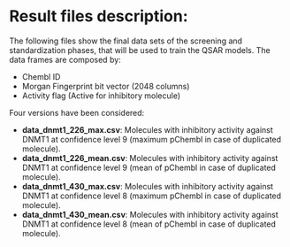 # Result files  description:

The following files show the final data sets of the screening and standardization phases, that will be used to train the QSAR models. The data frames are composed by:
 - Chembl ID
 - Morgan Fingerprint bit vector (2048 columns)
 - Activity flag (Active for inhibitory molecule)

Four versions have been considered:
 - **data_dnmt1_226_max.csv**: Molecules with inhibitory activity against DNMT1 at confidence level 9 (maximum pChembl in case of duplicated molecule).
 - **data_dnmt1_226_mean.csv**: Molecules with inhibitory activity against DNMT1 at confidence level 9 (mean of pChembl in case of duplicated molecule).
 - **data_dnmt1_430_max.csv**: Molecules with inhibitory activity against DNMT1 at confidence level 8 (maximum pChembl in case of duplicated molecule).
 - **data_dnmt1_430_mean.csv**: Molecules with inhibitory activity against DNMT1 at confidence level 8 (mean of pChembl in case of duplicated molecule).
